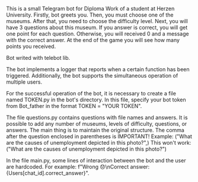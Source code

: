 This is a small Telegram bot for Diploma Work of a student at Herzen University.
Firstly, bot greets you. Then, you must choose one of the museums. After that, you need to choose the difficulty level.
Next, you will have 3 questions about this museum. If you answer is correct, you will get one point for each question.
Otherwise, you will received 0 and a message with the correct answer.
At the end of the game you will see how many points you received.

Bot writed with telebot lib.

The bot implements a logger that reports when a certain function has been triggered.
Additionally, the bot supports the simultaneous operation of multiple users.

For the successful operation of the bot, it is necessary to create a file named TOKEN.py in the bot's directory. 
In this file, specify your bot token from Bot_father in the format TOKEN = "YOUR TOKEN".

The file questions.py contains questions with file names and answers. It is possible to add any number of museums, levels of difficulty, questions, or answers. The main thing is to maintain the original structure. The comma after the question enclosed in parentheses is IMPORTANT!
Example: ("What are the causes of unemployment depicted in this photo?",)
This won't work: ("What are the causes of unemployment depicted in this photo?")

In the file main.py, some lines of interaction between the bot and the user are hardcoded.
For example: f"Wrong 😞\nCorrect answer: {Users[chat_id].correct_answer}".
